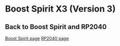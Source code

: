 # Boost Spirit X3 (Version 3)



## Back to Boost Spirit and RP2040

[Boost Spirit page](BOOSTSPIRIT.md) [RP2040 page](RP2040.md)
